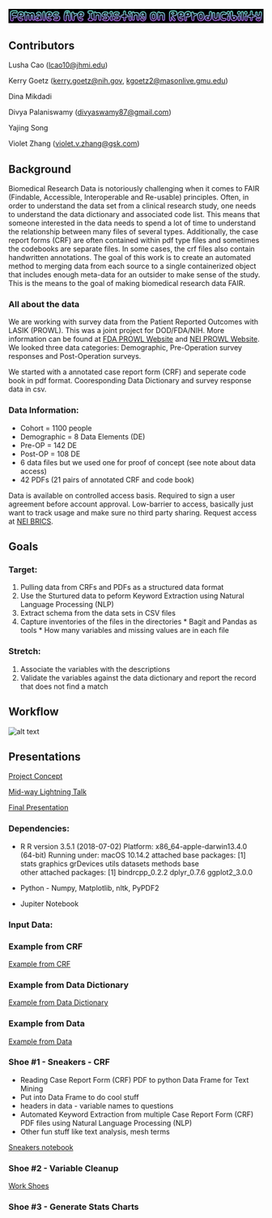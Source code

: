 ![alt text](/logo.png)



## Contributors
Lusha Cao (lcao10@jhmi.edu)

Kerry Goetz (kerry.goetz@nih.gov, kgoetz2@masonlive.gmu.edu)

Dina Mikdadi

Divya Palaniswamy (divyaswamy87@gmail.com)

Yajing Song

Violet Zhang (violet.v.zhang@gsk.com)

## Background

Biomedical Research Data is notoriously challenging when it comes to FAIR (Findable, Accessible, Interoperable and Re-usable) principles. Often, in order to understand the data set from a clinical research study, one needs to understand the data dictionary and associated code list. This means that someone interested in the data needs to spend a lot of time to understand the relationship between many files of several types. Additionally, the case report forms (CRF) are often contained within pdf type files and sometimes the codebooks are separate files. In some cases, the crf files also contain handwritten annotations. The goal of this work is to create an automated method to merging data from each source to a single containerized object that includes enough meta-data for an outsider to make sense of the study. This is the means to the goal of making biomedical research data FAIR.

### All about the data
We are working with survey data from the Patient Reported Outcomes with LASIK (PROWL). This was a joint project for DOD/FDA/NIH. More information can be found at [FDA PROWL Website](https://www.fda.gov/medical-devices/lasik/lasik-quality-life-collaboration-project) and [NEI PROWL Website](https://prowl.nei.nih.gov/). We looked three data categories: Demographic, Pre-Operation survey responses and Post-Operation surveys.

We started with a annotated case report form (CRF) and seperate code book in pdf format. Cooresponding Data Dictionary and survey response data in csv. 

### Data Information:
* Cohort = 1100 people
* Demographic = 8 Data Elements (DE)
* Pre-OP = 142 DE
* Post-OP = 108 DE
* 6 data files but we used one for proof of concept (see note about data access)
* 42 PDFs (21 pairs of annotated CRF and code book)

Data is available on controlled access basis. Required to sign a user agreement before account approval. Low-barrier to access, basically just want to track usage and make sure no third party sharing. Request access at [NEI BRICS](https://brics.nei.nih.gov).

## Goals
### Target: 
  1. Pulling data from CRFs and PDFs as a structured data format 
  2. Use the Sturtured data to peform Keyword Extraction using Natural Language Processing (NLP)
  2. Extract schema from the data sets in CSV files
  3. Capture inventories of the files in the directories
    * Bagit and Pandas as tools
    * How many variables and missing values are in each file
### Stretch: 
  1. Associate the variables with the descriptions 
  2. Validate the variables against the data dictionary and report the record that does not find a match
  
## Workflow  

![alt text](https://github.com/NCBI-Hackathons/Females-Are-Insisting-on-Reproducibility-/blob/master/workflow_updated-1.png)

## Presentations
[Project Concept](https://docs.google.com/document/d/1TnwnpWZsiipe2CH5zI_E20LvC_MvSOaQ_qIA1LlxgjM/edit?usp=sharing)

[Mid-way Lightning Talk](https://docs.google.com/presentation/d/1HCeoqp5jsKcanOoGPzKoNtMGqlKLhIXQKGbLvbgXUYs/edit?usp=sharing)

[Final Presentation](https://docs.google.com/presentation/d/1dlgrzFMP573hJUUUps7YIly7bkEGZtjWw_PvPYS3jLU/edit?usp=sharing)

### Dependencies:
* R
R version 3.5.1 (2018-07-02)
Platform: x86_64-apple-darwin13.4.0 (64-bit)
Running under: macOS  10.14.2
attached base packages:
[1] stats     graphics  grDevices utils     datasets  methods   base     
other attached packages:
[1] bindrcpp_0.2.2 dplyr_0.7.6    ggplot2_3.0.0 

* Python - Numpy, Matplotlib, nltk, PyPDF2 
* Jupiter Notebook

### Input Data: 
### Example from CRF
[Example from CRF](/CRF.PNG)

### Example from Data Dictionary
[Example from Data Dictionary](https://github.com/NCBI-Hackathons/Females-Are-Insisting-on-Reproducibility-/blob/master/code%20list.PNG)

### Example from Data
[Example from Data](https://github.com/NCBI-Hackathons/Females-Are-Insisting-on-Reproducibility-/blob/master/Data%20set.PNG)

### Shoe #1 - Sneakers - CRF
  * Reading Case Report Form (CRF) PDF to python Data Frame for Text Mining
  * Put into Data Frame to do cool stuff
  * headers in data - variable names to questions
  * Automated Keyword Extraction from multiple Case Report Form (CRF) PDF files using Natural Language Processing (NLP)
  * Other fun stuff like text analysis, mesh terms
    
[Sneakers notebook](https://github.com/NCBI-Hackathons/Females-Are-Insisting-on-Reproducibility-/blob/master/Sneakers.ipynb)
    
### Shoe #2 - Variable Cleanup
[Work Shoes](https://github.com/NCBI-Hackathons/Females-Are-Insisting-on-Reproducibility-/blob/master/shoe2_variable_cleanup.ipynb)

### Shoe #3 - Generate Stats Charts

  

